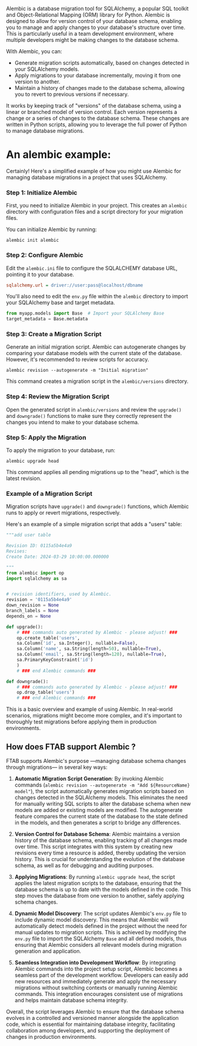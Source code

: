 Alembic is a database migration tool for SQLAlchemy, a popular SQL toolkit and Object-Relational Mapping (ORM) library for Python. Alembic is designed to allow for version control of your database schema, enabling you to manage and apply changes to your database's structure over time. This is particularly useful in a team development environment, where multiple developers might be making changes to the database schema.

With Alembic, you can:

- Generate migration scripts automatically, based on changes detected in your SQLAlchemy models.
- Apply migrations to your database incrementally, moving it from one version to another.
- Maintain a history of changes made to the database schema, allowing you to revert to previous versions if necessary.

It works by keeping track of "versions" of the database schema, using a linear or branched model of version control. Each version represents a change or a series of changes to the database schema. These changes are written in Python scripts, allowing you to leverage the full power of Python to manage database migrations.

# An alembic example: 

Certainly! Here's a simplified example of how you might use Alembic for managing database migrations in a project that uses SQLAlchemy.

### Step 1: Initialize Alembic

First, you need to initialize Alembic in your project. This creates an `alembic` directory with configuration files and a script directory for your migration files.

You can initialize Alembic by running:

```shell
alembic init alembic
```

### Step 2: Configure Alembic

Edit the `alembic.ini` file to configure the SQLALCHEMY database URL, pointing it to your database.

```ini
sqlalchemy.url = driver://user:pass@localhost/dbname
```

You'll also need to edit the `env.py` file within the `alembic` directory to import your SQLAlchemy base and target metadata.

```python
from myapp.models import Base  # Import your SQLAlchemy Base
target_metadata = Base.metadata
```

### Step 3: Create a Migration Script

Generate an initial migration script. Alembic can autogenerate changes by comparing your database models with the current state of the database. However, it's recommended to review scripts for accuracy.

```shell
alembic revision --autogenerate -m "Initial migration"
```

This command creates a migration script in the `alembic/versions` directory.

### Step 4: Review the Migration Script

Open the generated script in `alembic/versions` and review the `upgrade()` and `downgrade()` functions to make sure they correctly represent the changes you intend to make to your database schema.

### Step 5: Apply the Migration

To apply the migration to your database, run:

```shell
alembic upgrade head
```

This command applies all pending migrations up to the "head", which is the latest revision.

### Example of a Migration Script

Migration scripts have `upgrade()` and `downgrade()` functions, which Alembic runs to apply or revert migrations, respectively.

Here's an example of a simple migration script that adds a "users" table:

```python
"""add user table

Revision ID: 0115a5b4e4a9
Revises: 
Create Date: 2024-03-29 10:00:00.000000

"""
from alembic import op
import sqlalchemy as sa


# revision identifiers, used by Alembic.
revision = '0115a5b4e4a9'
down_revision = None
branch_labels = None
depends_on = None

def upgrade():
    # ### commands auto generated by Alembic - please adjust! ###
    op.create_table('users',
    sa.Column('id', sa.Integer(), nullable=False),
    sa.Column('name', sa.String(length=50), nullable=True),
    sa.Column('email', sa.String(length=120), nullable=True),
    sa.PrimaryKeyConstraint('id')
    )
    # ### end Alembic commands ###

def downgrade():
    # ### commands auto generated by Alembic - please adjust! ###
    op.drop_table('users')
    # ### end Alembic commands ###
```

This is a basic overview and example of using Alembic. In real-world scenarios, migrations might become more complex, and it's important to thoroughly test migrations before applying them in production environments.

##  How does FTAB support Alembic ?

FTAB supports Alembic's purpose —managing database schema changes through migrations— in several key ways:

1. **Automatic Migration Script Generation**: By invoking Alembic commands (`alembic revision --autogenerate -m "Add ${ResourceName} model"`), the script automatically generates migration scripts based on changes detected in the SQLAlchemy models. This eliminates the need for manually writing SQL scripts to alter the database schema when new models are added or existing models are modified. The autogenerate feature compares the current state of the database to the state defined in the models, and then generates a script to bridge any differences.

2. **Version Control for Database Schema**: Alembic maintains a version history of the database schema, enabling tracking of all changes made over time. This script integrates with this system by creating new revisions every time a resource is added, thereby updating the version history. This is crucial for understanding the evolution of the database schema, as well as for debugging and auditing purposes.

3. **Applying Migrations**: By running `alembic upgrade head`, the script applies the latest migration scripts to the database, ensuring that the database schema is up to date with the models defined in the code. This step moves the database from one version to another, safely applying schema changes.

4. **Dynamic Model Discovery**: The script updates Alembic's `env.py` file to include dynamic model discovery. This means that Alembic will automatically detect models defined in the project without the need for manual updates to migration scripts. This is achieved by modifying the `env.py` file to import the SQLAlchemy `Base` and all defined models, thus ensuring that Alembic considers all relevant models during migration generation and application.

5. **Seamless Integration into Development Workflow**: By integrating Alembic commands into the project setup script, Alembic becomes a seamless part of the development workflow. Developers can easily add new resources and immediately generate and apply the necessary migrations without switching contexts or manually running Alembic commands. This integration encourages consistent use of migrations and helps maintain database schema integrity.

Overall, the script leverages Alembic to ensure that the database schema evolves in a controlled and versioned manner alongside the application code, which is essential for maintaining database integrity, facilitating collaboration among developers, and supporting the deployment of changes in production environments.
